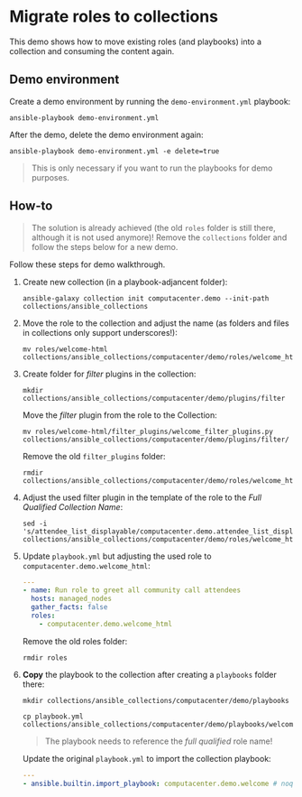 # Migrate roles to collections

This demo shows how to move existing roles (and playbooks) into a collection and consuming the content again.

## Demo environment

Create a demo environment by running the `demo-environment.yml` playbook:

```console
ansible-playbook demo-environment.yml
```

After the demo, delete the demo environment again:

```console
ansible-playbook demo-environment.yml -e delete=true
```

> This is only necessary if you want to run the playbooks for demo purposes.

## How-to

> The solution is already achieved (the old `roles` folder is still there, although it is not used anymore)! Remove the `collections` folder and follow the steps below for a new demo.

Follow these steps for demo walkthrough.

1. Create new collection (in a playbook-adjancent folder):

    ```console
    ansible-galaxy collection init computacenter.demo --init-path collections/ansible_collections
    ```

2. Move the role to the collection and adjust the name (as folders and files in collections only support underscores!):

    ```console
    mv roles/welcome-html collections/ansible_collections/computacenter/demo/roles/welcome_html
    ```

3. Create folder for *filter* plugins in the collection:

    ```console
    mkdir collections/ansible_collections/computacenter/demo/plugins/filter
    ```

    Move the *filter* plugin from the role to the Collection:

    ```console
    mv roles/welcome-html/filter_plugins/welcome_filter_plugins.py collections/ansible_collections/computacenter/demo/plugins/filter/
    ```

    Remove the old `filter_plugins` folder:

    ```console
    rmdir collections/ansible_collections/computacenter/demo/roles/welcome_html/filter_plugins
    ```

4. Adjust the used filter plugin in the template of the role to the *Full Qualified Collection Name*:

    ```console
    sed -i 's/attendee_list_displayable/computacenter.demo.attendee_list_displayable/g' collections/ansible_collections/computacenter/demo/roles/welcome_html/templates/welcome.html
    ```

5. Update `playbook.yml` but adjusting the used role to `computacenter.demo.welcome_html`:

    ```yaml
    ---
    - name: Run role to greet all community call attendees
      hosts: managed_nodes
      gather_facts: false
      roles:
        - computacenter.demo.welcome_html
    ```

    Remove the old roles folder:

    ```console
    rmdir roles
    ```

6. **Copy** the playbook to the collection after creating a `playbooks` folder there:

    ```console
    mkdir collections/ansible_collections/computacenter/demo/playbooks
    ```

    ```console
    cp playbook.yml collections/ansible_collections/computacenter/demo/playbooks/welcome.yml
    ```

    > The playbook needs to reference the *full qualified* role name!

    Update the original `playbook.yml` to import the collection playbook:

    ```yaml
    ---
    - ansible.builtin.import_playbook: computacenter.demo.welcome # noqa name[play]
    ```
